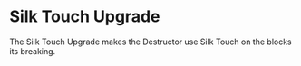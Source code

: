 # Silk Touch Upgrade

The Silk Touch Upgrade makes the Destructor use Silk Touch on the blocks its breaking.